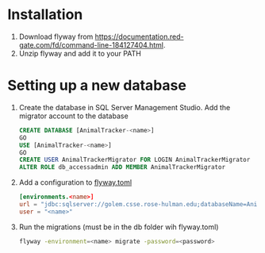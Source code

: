 # Installation
1. Download flyway from https://documentation.red-gate.com/fd/command-line-184127404.html.
2. Unzip flyway and add it to your PATH

# Setting up a new database
1. Create the database in SQL Server Management Studio. Add the migrator account to the database
    ```sql
    CREATE DATABASE [AnimalTracker-<name>]
    GO
    USE [AnimalTracker-<name>]
    GO
    CREATE USER AnimalTrackerMigrator FOR LOGIN AnimalTrackerMigrator
    ALTER ROLE db_accessadmin ADD MEMBER AnimalTrackerMigrator
    ```
2. Add a configuration to [flyway.toml](flyway.toml)
    ```toml
    [environments.<name>]
    url = "jdbc:sqlserver://golem.csse.rose-hulman.edu;databaseName=AnimalTracker-<name>;encrypt=false"
    user = "<name>"
    ```
3. Run the migrations (must be in the db folder wih flyway.toml)
    ```sh
    flyway -environment=<name> migrate -password=<password>
    ```

